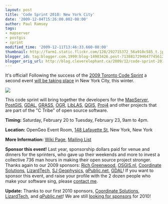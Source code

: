 ```yaml
---
layout: post
title: 'Code Sprint 2010: New York City'
date: '2009-12-04T15:26:00.002-08:00'
author: Paul Ramsey
tags:
- mapserver
- postgis
- sprint
modified_time: '2009-12-11T13:46:33.660-08:00'
thumbnail: http://farm1.static.flickr.com/120/292715372_56a910c585_t.jpg
blogger_id: tag:blogger.com,1999:blog-14903426.post-7138817294647745612
blogger_orig_url: http://blog.cleverelephant.ca/2009/12/code-sprint-2010-new-york-city_04.html
---
```


It's official! Following the success of the [2009 Toronto Code Sprint](http://wiki.osgeo.org/wiki/Toronto_Code_Sprint_2009) a second event [will be taking place](http://wiki.osgeo.org/wiki/New_York_Code_Sprint_2010) in New York City, this winter.

<img src="http://farm1.static.flickr.com/120/292715372_56a910c585.jpg" align="center"/>

This code sprint will bring together the developers for the [MapServer](http://mapserver.org/), [PostGIS](http://postgis.net/), [GDAL](http://gdal.org/), [GRASS](http://grass.itc.it/), [OGR](http://gdal.org), [LibLAS](http://liblas.org/), [QGIS](http://qgis.org/), [Proj4](http://trac.osgeo.org/proj/) and other projects that are part of the "C Tribe" of open source software.

**Timing:** Saturday, February 20 to Tuesday, February 23, 9am to 4pm.

**Location:** OpenGeo Event Room, [148 Lafayette St](http://maps.google.com/maps?f=q&source=s_q&hl=en&geocode=&q=148+Lafayette+St,+New+York,+NY+10013&sll=37.0625,-95.677068&sspn=50.244827,62.402344&ie=UTF8&hq=&hnear=148+Lafayette+St,+New+York,+10013&z=16), New York, New York

**More Information:** [Wiki Page](http://wiki.osgeo.org/wiki/New_York_Code_Sprint_2010), [Mailing List](http://lists.osgeo.org/mailman/listinfo/tosprint)

**Sponsor this event!** Last year, sponsorship dollars paid for venue and dinners for the sprinters, who gave up their weekends and more to invest a collective 736 man hours in making their open source project stronger. Thanks again to our 2009 sponsors: [Rich Greenwood](http://www.greenwoodmap.com/), [OSGIS.nl](http://www.osgis.nl/index_en.htm), [Coordinate Solutions](http://www.coordinatesolutions.com), [LizardTech](http://www.lizardtech.com/), [SJ Geophysics](http://www.sjgeophysics.com/), [qPublic.net](http://qpublic.net/), [GDAL](http://www.gdal.org/)! If you want to sponsor this event, and raise your profile with the 2 dozen people who make your software sing, please [contact me](http://www.cleverelephant.ca/).

**Update:** Thanks to our first 2010 sponsors, [Coordinate Solutions](http://www.coordinatesolutions.com), [LizardTech](http://www.lizardtech.com/), and [qPublic.net](http://www.qpublic.net/)! We are still [looking for sponsors](http://wiki.osgeo.org/wiki/New_York_Code_Sprint_2010#Sponsors) for 2010!

